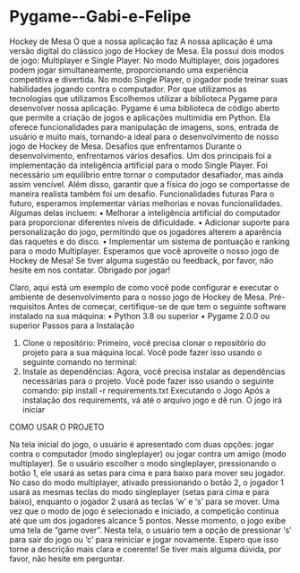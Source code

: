 # Pygame--Gabi-e-Felipe

Hockey de Mesa
O que a nossa aplicação faz
A nossa aplicação é uma versão digital do clássico jogo de Hockey de Mesa. Ela possui dois modos de jogo: Multiplayer e Single Player. No modo Multiplayer, dois jogadores podem jogar simultaneamente, proporcionando uma experiência competitiva e divertida. No modo Single Player, o jogador pode treinar suas habilidades jogando contra o computador.
Por que utilizamos as tecnologias que utilizamos
Escolhemos utilizar a biblioteca Pygame para desenvolver nossa aplicação. Pygame é uma biblioteca de código aberto que permite a criação de jogos e aplicações multimídia em Python. Ela oferece funcionalidades para manipulação de imagens, sons, entrada de usuário e muito mais, tornando-a ideal para o desenvolvimento de nosso jogo de Hockey de Mesa.
Desafios que enfrentamos
Durante o desenvolvimento, enfrentamos vários desafios. Um dos principais foi a implementação da inteligência artificial para o modo Single Player. Foi necessário um equilíbrio entre tornar o computador desafiador, mas ainda assim vencível. Além disso, garantir que a física do jogo se comportasse de maneira realista também foi um desafio.
Funcionalidades futuras
Para o futuro, esperamos implementar várias melhorias e novas funcionalidades. Algumas delas incluem:
•	Melhorar a inteligência artificial do computador para proporcionar diferentes níveis de dificuldade.
•	Adicionar suporte para personalização do jogo, permitindo que os jogadores alterem a aparência das raquetes e do disco.
•	Implementar um sistema de pontuação e ranking para o modo Multiplayer.
Esperamos que você aproveite o nosso jogo de Hockey de Mesa! Se tiver alguma sugestão ou feedback, por favor, não hesite em nos contatar. Obrigado por jogar!

Claro, aqui está um exemplo de como você pode configurar e executar o ambiente de desenvolvimento para o nosso jogo de Hockey de Mesa.
Pré-requisitos
Antes de começar, certifique-se de que tem o seguinte software instalado na sua máquina:
•	Python 3.8 ou superior
•	Pygame 2.0.0 ou superior
Passos para a Instalação
1.	Clone o repositório: Primeiro, você precisa clonar o repositório do projeto para a sua máquina local. Você pode fazer isso usando o seguinte comando no terminal:
2.	Instale as dependências: Agora, você precisa instalar as dependências necessárias para o projeto. Você pode fazer isso usando o seguinte comando:
pip install -r requirements.txt
Executando o Jogo
Após a instalação dos requirements, vá até o arquivo jogo e dê run. O jogo irá iniciar

COMO USAR O PROJETO

Na tela inicial do jogo, o usuário é apresentado com duas opções: jogar contra o computador (modo singleplayer) ou jogar contra um amigo (modo multiplayer).
Se o usuário escolher o modo singleplayer, pressionando o botão 1, ele usará as setas para cima e para baixo para mover seu jogador.
No caso do modo multiplayer, ativado pressionando o botão 2, o jogador 1 usará as mesmas teclas do modo singleplayer (setas para cima e para baixo), enquanto o jogador 2 usará as teclas ‘w’ e ‘s’ para se mover.
Uma vez que o modo de jogo é selecionado e iniciado, a competição continua até que um dos jogadores alcance 5 pontos. Nesse momento, o jogo exibe uma tela de “game over”. Nesta tela, o usuário tem a opção de pressionar ‘s’ para sair do jogo ou ‘c’ para reiniciar e jogar novamente.
Espero que isso torne a descrição mais clara e coerente! Se tiver mais alguma dúvida, por favor, não hesite em perguntar.

